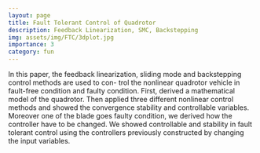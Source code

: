 ```yaml
---
layout: page
title: Fault Tolerant Control of Quadrotor
description: Feedback Linearization, SMC, Backstepping
img: assets/img/FTC/3dplot.jpg
importance: 3
category: fun
---
```


In this paper, the feedback linearization, sliding mode and backstepping control methods are used to con- trol the nonlinear quadrotor vehicle in fault-free condition and faulty condition. First, derived a mathematical model of the quadrotor. Then applied three different nonlinear control methods and showed the convergence stability and controllable variables. Moreover one of the blade goes faulty condition, we derived how the controller have to be changed. We showed controllable and stability in fault tolerant control using the controllers previously constructed by changing the input variables.

